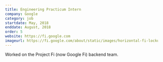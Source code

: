 ```yaml
---
title: Engineering Practicum Intern
company: Google
category: job
startdate: May, 2018
enddate: August, 2018
order: 5
website: https://fi.google.com
imageurl: https://fi.google.com/about/static/images/horizontal-fi-lockup.svg
---
```


Worked on the Project Fi (now Google Fi) backend team.
